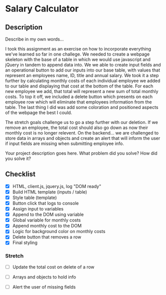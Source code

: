 # Salary Calculator


## Description

Describe in my own words...

I took this assignment as an exercise on how to incorporate everything we've learned so far in one challege. We needed to create a webpage skeleton with the base of a table in which we would use javascript and jQuery in tandem to append data into. We we able to create input fields and an operational button to add our inputs into our base table, with values that represent an employees name, ID, title and annual salary. We took it a step further by calculating monthly costs of each individual employee we added to our table and displaying that cost at the bottom of the table. For each new employee we add, that total will represent a new sum of total monthly costs. To top it off, we included a delete button which presents on each employee row which will eliminate that employees information from the table. The last thing I did was add some coloration and positioned aspects of the webpage the best I could.

The stretch goals challenge us to go a step further with our deletion. If we remove an employee, the total cost should also go down as now their monthly cost is no longer relevent. On the backend... we are challenged to store data in arrays and objects and create an alert that will inform the user if input fields are missing when submitting employee info. 

Your project description goes here. What problem did you solve? How did you solve it?

## Checklist

- [x] HTML, client.js, jquery.js, log "DOM ready"
- [x] Build HTML template (inputs / table)
- [x] Style table (template)
- [x] Button click that logs to console
- [x] Assign input to variables
- [x] Append to the DOM using variable
- [x] Global variable for monthly costs
- [x] Append monthly cost to the DOM
- [x] Logic for background color on monthly costs
- [x] Delete button that removes a row
- [x] Final styling

### Stretch
- [ ] Update the total cost on delete of a row
- [ ] Arrays and objects to hold info
- [ ] Alert the user of missing fields 

